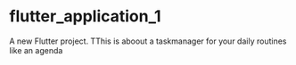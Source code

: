 # flutter_application_1

A new Flutter project.
TThis is aboout a taskmanager for your daily routines like an agenda
